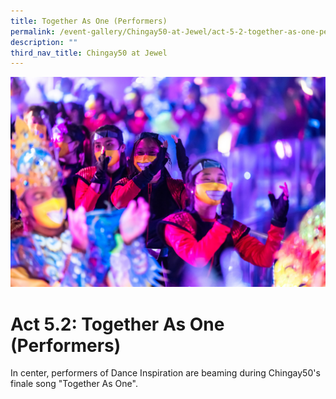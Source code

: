 ```yaml
---
title: Together As One (Performers)
permalink: /event-gallery/Chingay50-at-Jewel/act-5-2-together-as-one-performers
description: ""
third_nav_title: Chingay50 at Jewel
---
```

![Act 5.2: Together As One (Performers)](/images/Event%20Gallery/Chingay50%20at%20Jewel/Act%205%202%20Finale-01.jpg)

# **Act 5.2: Together As One (Performers)**
In center, performers of Dance Inspiration are beaming during Chingay50's finale song "Together As One".

